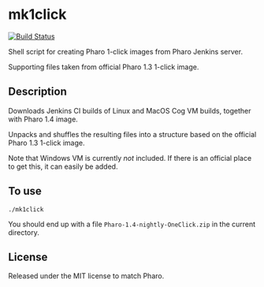 # mk1click

[![Build Status](https://secure.travis-ci.org/msandiford/mk1click.png?branch=master)](http://travis-ci.org/msandiford/mk1click)

Shell script for creating Pharo 1-click images from Pharo Jenkins server.

Supporting files taken from official Pharo 1.3 1-click image.

## Description

Downloads Jenkins CI builds of Linux and MacOS Cog VM builds, together with Pharo 1.4 image.

Unpacks and shuffles the resulting files into a structure based on the official Pharo 1.3 1-click image.

Note that Windows VM is currently *not* included.  If there is an official place to get this, it can easily be added.

## To use

    ./mk1click

You should end up with a file `Pharo-1.4-nightly-OneClick.zip` in the current directory.

## License

Released under the MIT license to match Pharo.
